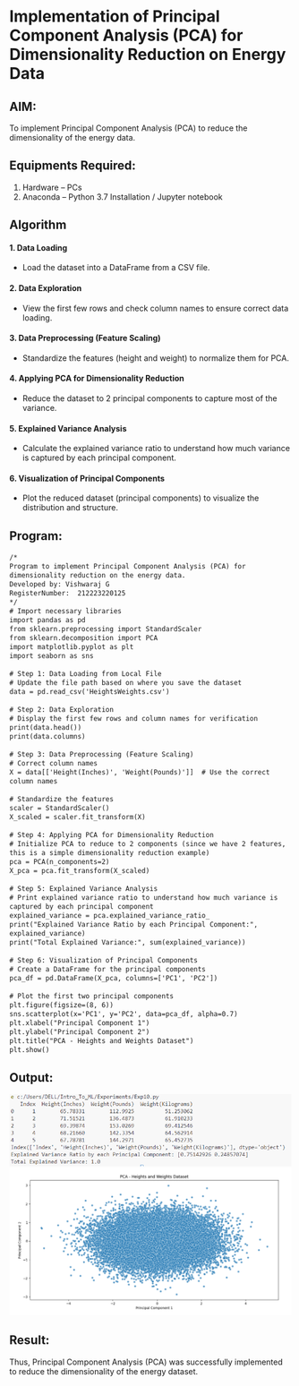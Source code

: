 # Implementation of Principal Component Analysis (PCA) for Dimensionality Reduction on Energy Data

## AIM:
To implement Principal Component Analysis (PCA) to reduce the dimensionality of the energy data.

## Equipments Required:
1. Hardware – PCs
2. Anaconda – Python 3.7 Installation / Jupyter notebook

## Algorithm
#### 1. Data Loading
- Load the dataset into a DataFrame from a CSV file.
#### 2. Data Exploration
- View the first few rows and check column names to ensure correct data loading.
#### 3. Data Preprocessing (Feature Scaling)
- Standardize the features (height and weight) to normalize them for PCA.
#### 4. Applying PCA for Dimensionality Reduction
- Reduce the dataset to 2 principal components to capture most of the variance.
#### 5. Explained Variance Analysis
- Calculate the explained variance ratio to understand how much variance is captured by each principal component.
#### 6. Visualization of Principal Components
- Plot the reduced dataset (principal components) to visualize the distribution and structure.


## Program:
```
/*
Program to implement Principal Component Analysis (PCA) for dimensionality reduction on the energy data.
Developed by: Vishwaraj G
RegisterNumber:  212223220125
*/
# Import necessary libraries
import pandas as pd
from sklearn.preprocessing import StandardScaler
from sklearn.decomposition import PCA
import matplotlib.pyplot as plt
import seaborn as sns

# Step 1: Data Loading from Local File
# Update the file path based on where you save the dataset
data = pd.read_csv('HeightsWeights.csv')

# Step 2: Data Exploration
# Display the first few rows and column names for verification
print(data.head())
print(data.columns)

# Step 3: Data Preprocessing (Feature Scaling)
# Correct column names
X = data[['Height(Inches)', 'Weight(Pounds)']]  # Use the correct column names

# Standardize the features
scaler = StandardScaler()
X_scaled = scaler.fit_transform(X)

# Step 4: Applying PCA for Dimensionality Reduction
# Initialize PCA to reduce to 2 components (since we have 2 features, this is a simple dimensionality reduction example)
pca = PCA(n_components=2)
X_pca = pca.fit_transform(X_scaled)

# Step 5: Explained Variance Analysis
# Print explained variance ratio to understand how much variance is captured by each principal component
explained_variance = pca.explained_variance_ratio_
print("Explained Variance Ratio by each Principal Component:", explained_variance)
print("Total Explained Variance:", sum(explained_variance))

# Step 6: Visualization of Principal Components
# Create a DataFrame for the principal components
pca_df = pd.DataFrame(X_pca, columns=['PC1', 'PC2'])

# Plot the first two principal components
plt.figure(figsize=(8, 6))
sns.scatterplot(x='PC1', y='PC2', data=pca_df, alpha=0.7)
plt.xlabel("Principal Component 1")
plt.ylabel("Principal Component 2")
plt.title("PCA - Heights and Weights Dataset")
plt.show()

```

## Output:
![alt text](Exp-10-Output.PNG)
![alt text](Exp-10-Chart.PNG)
## Result:
Thus, Principal Component Analysis (PCA) was successfully implemented to reduce the dimensionality of the energy dataset.
